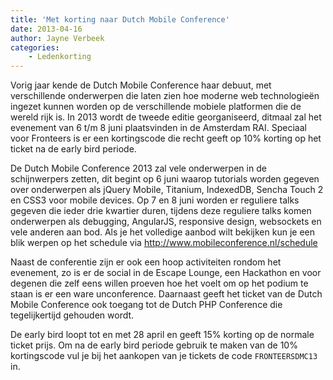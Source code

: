 ```yaml
---
title: 'Met korting naar Dutch Mobile Conference'
date: 2013-04-16
author: Jayne Verbeek
categories:
    - Ledenkorting
---
```


Vorig jaar kende de Dutch Mobile Conference haar debuut, met verschillende onderwerpen die laten zien hoe moderne web technologieën ingezet kunnen worden op de verschillende mobiele platformen die de wereld rijk is. In 2013 wordt de tweede editie georganiseerd, ditmaal zal het evenement van 6 t/m 8 juni plaatsvinden in de Amsterdam RAI. Speciaal voor Fronteers is er een kortingscode die recht geeft op 10% korting op het ticket na de early bird periode.

De Dutch Mobile Conference 2013 zal vele onderwerpen in de schijnwerpers zetten, dit begint op 6 juni waarop tutorials worden gegeven over onderwerpen als jQuery Mobile, Titanium, IndexedDB, Sencha Touch 2 en CSS3 voor mobile devices. Op 7 en 8 juni worden er reguliere talks gegeven die ieder drie kwartier duren, tijdens deze reguliere talks komen onderwerpen als debugging, AngularJS, responsive design, websockets en vele anderen aan bod. Als je het volledige aanbod wilt bekijken kun je een blik werpen op het schedule via <http://www.mobileconference.nl/schedule>

Naast de conferentie zijn er ook een hoop activiteiten rondom het evenement, zo is er de social in de Escape Lounge, een Hackathon en voor degenen die zelf eens willen proeven hoe het voelt om op het podium te staan is er een ware unconference. Daarnaast geeft het ticket van de Dutch Mobile Conference ook toegang tot de Dutch PHP Conference die tegelijkertijd gehouden wordt.

De early bird loopt tot en met 28 april en geeft 15% korting op de normale ticket prijs. Om na de early bird periode gebruik te maken van de 10% kortingscode vul je bij het aankopen van je tickets de code `FRONTEERSDMC13` in.
